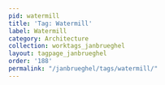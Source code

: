 ```yaml
---
pid: watermill
title: 'Tag: Watermill'
label: Watermill
category: Architecture
collection: worktags_janbrueghel
layout: tagpage_janbrueghel
order: '188'
permalink: "/janbrueghel/tags/watermill/"
---
```

